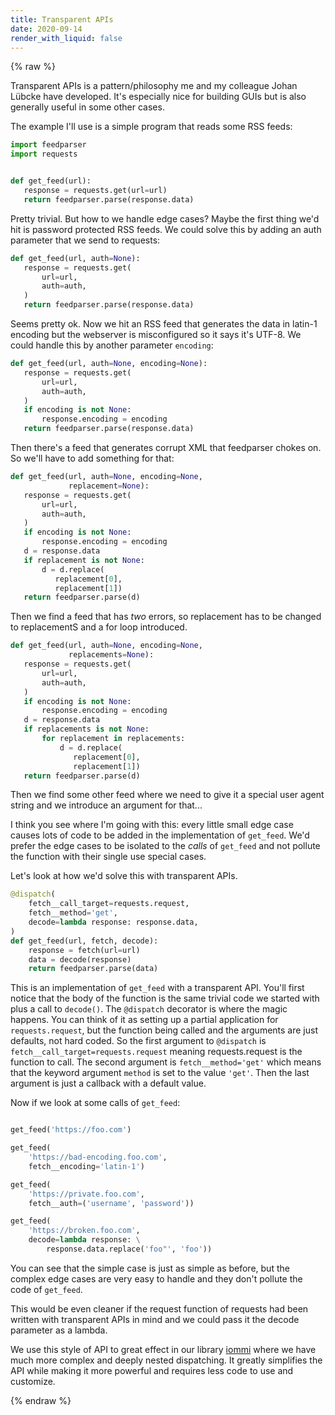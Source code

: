 ```yaml
---
title: Transparent APIs
date: 2020-09-14
render_with_liquid: false
---
```

{% raw %}


Transparent APIs is a pattern/philosophy me and my colleague Johan Lübcke have developed. It's especially nice for building GUIs but is also generally useful in some other cases.

The example I'll use is a simple program that reads some RSS feeds:

```python
import feedparser
import requests


def get_feed(url):
   response = requests.get(url=url)
   return feedparser.parse(response.data)
```

Pretty trivial. But how to we handle edge cases? Maybe the first thing we'd hit is password protected RSS feeds. We could solve this by adding an auth parameter that we send to requests:

```python
def get_feed(url, auth=None):
   response = requests.get(
       url=url,
       auth=auth,
   )
   return feedparser.parse(response.data)
```


Seems pretty ok. Now we hit an RSS feed that generates the data in latin-1 encoding but the webserver is misconfigured so it says it's UTF-8. We could handle this by another parameter `encoding`:


```python
def get_feed(url, auth=None, encoding=None):
   response = requests.get(
       url=url,
       auth=auth,
   )
   if encoding is not None:
       response.encoding = encoding
   return feedparser.parse(response.data)
```

Then there's a feed that generates corrupt XML that feedparser chokes on. So we'll have to add something for that:

````python
def get_feed(url, auth=None, encoding=None,
             replacement=None):
   response = requests.get(
       url=url,
       auth=auth,
   )
   if encoding is not None:
       response.encoding = encoding
   d = response.data
   if replacement is not None:
       d = d.replace(
          replacement[0],
          replacement[1])
   return feedparser.parse(d)
````

Then we find a feed that has *two* errors, so replacement has to be changed to replacementS and a for loop introduced.
 
 
```python
def get_feed(url, auth=None, encoding=None,
             replacements=None):
   response = requests.get(
       url=url,
       auth=auth,
   )
   if encoding is not None:
       response.encoding = encoding
   d = response.data
   if replacements is not None:
       for replacement in replacements:
           d = d.replace(
              replacement[0],
              replacement[1])
   return feedparser.parse(d)
```
 
Then we find some other feed where we need to give it a special user agent string and we introduce an argument for that...

I think you see where I'm going with this: every little small edge case causes lots of code to be added in the implementation of `get_feed`. We'd prefer the edge cases to be isolated to the *calls* of `get_feed` and not pollute the function with their single use special cases.

Let's look at how we'd solve this with transparent APIs.


```python
@dispatch(
    fetch__call_target=requests.request,
    fetch__method='get',
    decode=lambda response: response.data,
)
def get_feed(url, fetch, decode):
    response = fetch(url=url)
    data = decode(response)
    return feedparser.parse(data)
```


This is an implementation of `get_feed` with a transparent API. You'll first notice that the body of the function is the same trivial code we started with plus a call to `decode()`. The `@dispatch` decorator is where the magic happens. You can think of it as setting up a partial application for `requests.request`, but the function being called and the arguments are just defaults, not hard coded. So the first argument to `@dispatch` is `fetch__call_target=requests.request` meaning requests.request is the function to call. The second argument is `fetch__method='get'` which means that the keyword argument `method` is set to the value `'get'`. Then the last argument is just a callback with a default value.

Now if we look at some calls of `get_feed`:

```python

get_feed('https://foo.com')

get_feed(
    'https://bad-encoding.foo.com',
    fetch__encoding='latin-1')

get_feed(
    'https://private.foo.com',
    fetch__auth=('username', 'password'))

get_feed(
    'https://broken.foo.com',
    decode=lambda response: \
        response.data.replace('foo"', 'foo'))
```

You can see that the simple case is just as simple as before, but the complex edge cases are very easy to handle and they don't pollute the code of `get_feed`.

This would be even cleaner if the request function of requests had been written with transparent APIs in mind and we could pass it the decode parameter as a lambda. 

We use this style of API to great effect in our library [iommi](http://iommi.rocks) where we have much more complex and deeply nested dispatching. It greatly simplifies the API while making it more powerful and requires less code to use and customize.

{% endraw %}
